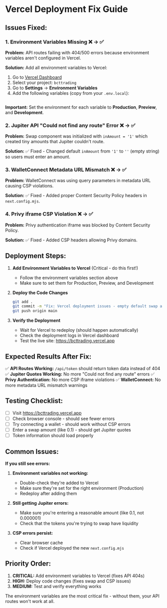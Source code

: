 # Vercel Deployment Fix Guide

## Issues Fixed:

### 1. Environment Variables Missing ❌ → ✅
**Problem:** API routes failing with 404/500 errors because environment variables aren't configured in Vercel.

**Solution:** Add all environment variables to Vercel:

1. Go to [Vercel Dashboard](https://vercel.com/dashboard)
2. Select your project: `bcttrading`
3. Go to **Settings** → **Environment Variables**
4. Add the following variables (copy from your `.env.local`):

```
```

**Important:** Set the environment for each variable to **Production**, **Preview**, and **Development**.

### 2. Jupiter API "Could not find any route" Error ❌ → ✅
**Problem:** Swap component was initialized with `inAmount = '1'` which created tiny amounts that Jupiter couldn't route.

**Solution:** ✅ Fixed - Changed default `inAmount` from `'1'` to `''` (empty string) so users must enter an amount.

### 3. WalletConnect Metadata URL Mismatch ❌ → ✅
**Problem:** WalletConnect was using query parameters in metadata URL causing CSP violations.

**Solution:** ✅ Fixed - Added proper Content Security Policy headers in `next.config.mjs`.

### 4. Privy iframe CSP Violation ❌ → ✅
**Problem:** Privy authentication iframe was blocked by Content Security Policy.

**Solution:** ✅ Fixed - Added CSP headers allowing Privy domains.

## Deployment Steps:

1. **Add Environment Variables to Vercel** (Critical - do this first!)
   - Follow the environment variables section above
   - Make sure to set them for Production, Preview, and Development

2. **Deploy the Code Changes**
   ```bash
   git add .
   git commit -m "Fix: Vercel deployment issues - empty default swap amount, CSP headers for Privy"
   git push origin main
   ```

3. **Verify the Deployment**
   - Wait for Vercel to redeploy (should happen automatically)
   - Check the deployment logs in Vercel dashboard
   - Test the live site: https://bcttrading.vercel.app

## Expected Results After Fix:

✅ **API Routes Working:** `/api/token` should return token data instead of 404
✅ **Jupiter Quotes Working:** No more "Could not find any route" errors
✅ **Privy Authentication:** No more CSP iframe violations
✅ **WalletConnect:** No more metadata URL mismatch warnings

## Testing Checklist:

- [ ] Visit https://bcttrading.vercel.app
- [ ] Check browser console - should see fewer errors
- [ ] Try connecting a wallet - should work without CSP errors
- [ ] Enter a swap amount (like 0.1) - should get Jupiter quotes
- [ ] Token information should load properly

## Common Issues:

**If you still see errors:**

1. **Environment variables not working:**
   - Double-check they're added to Vercel
   - Make sure they're set for the right environment (Production)
   - Redeploy after adding them

2. **Still getting Jupiter errors:**
   - Make sure you're entering a reasonable amount (like 0.1, not 0.000001)
   - Check that the tokens you're trying to swap have liquidity

3. **CSP errors persist:**
   - Clear browser cache
   - Check if Vercel deployed the new `next.config.mjs`

## Priority Order:
1. **CRITICAL:** Add environment variables to Vercel (fixes API 404s)
2. **HIGH:** Deploy code changes (fixes swap and CSP issues)
3. **MEDIUM:** Test and verify everything works

The environment variables are the most critical fix - without them, your API routes won't work at all.
